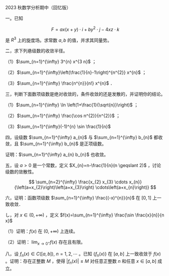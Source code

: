 2023 秋数学分析期中（回忆版）

一。已知

$$
F=a x(x+y) \cdot i+b y^{2} \cdot j-4 x z \cdot k
$$

是 $R^{3}$ 上的旋度场。求常数 $a, b$ 的值，并求其同量势。

二，求下列悬级数的收敛半径。

（1）$\sum_{n=1}^{\infty} 3^{n} x^{3 n}$ ；

（2）$\sum_{n=1}^{\infty}\left(\frac{1}{n}-1\right)^{n^{2}} x^{n}$ ；

（3）$\sum_{n=1}^{\infty} \frac{n^{n}}{n!} x^{n}$ ．

三，判断下面数项级数是绝对收敛的，条件收敛的还是发散的，并证明你的结论。

（1）$\sum_{n=1}^{\infty} \ln \left(1+\frac{1}{\sqrt{n}}\right)$ ；

（2）$\sum_{n=1}^{\infty} \frac{\cos n^{2}}{n^{2}}$ ；

（3）$\sum_{n=1}^{\infty}(-1)^{n} \sin \frac{1}{n}$

四，设级数 $\sum_{n=1}^{\infty} a_{n}$ 与 $\sum_{n=1}^{\infty} b_{n}$ 都收敛，且 $\sum_{n=1}^{\infty} b_{n}$ 是正项级数。

证明：$\sum_{n=1}^{\infty} a_{n} b_{n}$ 也收敛。

五，设 $a>0$ 是一个常数，定义 $X_{n}=n-\frac{1}{n}(n \geqslant 2)$ ，讨论级数的敛散性。

$$
\sum_{n=2}^{\infty} \frac{x_{2} x_{3} \cdots x_{n}}{\left(a+x_{2}\right)\left(a+x_{3}\right) \cdots\left(a+x_{n}\right)}
$$

六，证明：函数项级数 $\sum_{n=1}^{\infty} \frac{(-x)^{n}}{n}$ 在 $[0,1]$ 上一致收敛．

し，对 $x \in(0,+\infty)$ ，定义 $f(x)=\sum_{n=1}^{\infty} \frac{\sin \frac{x}{n}}{n x}$

（1）证明：$f(x)$ 在 $(0,+\infty)$ 上连续。

（2）证明： $\lim _{x \rightarrow 0^{+}} f(x)$ 存在且有限。

八，设 $f_{n}(x) \in C([a, b]), ~ n=1,2, \cdots$ 。已知 $\left\{f_{n}(x)\right\}$ 在 $[a, b]$ 上一致收敛于 $f(x)$ 。证明：存在正整数 $M$ ，使得 $\left|f_{n}(x)\right| \leqslant M$ 对任意正整数 $n$ 和任意 $x \in[a, b]$ 成立。

